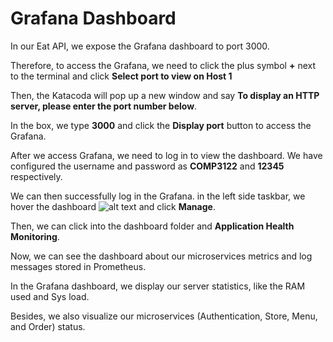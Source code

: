 # Grafana Dashboard

In our Eat API, we expose the Grafana dashboard to port 3000.

Therefore, to access the Grafana, we need to click the plus symbol **+** next to the terminal and click
**Select port to view on Host 1**

Then, the Katacoda will pop up a new window and say **To display an HTTP server, please enter the port number below**.

In the box, we type **3000** and click the **Display port** button to access the Grafana.

After we access Grafana, we need to log in to view the dashboard. We have configured the username and password as **COMP3122** and **12345** respectively.

We can then successfully log in the Grafana. in the left side taskbar, we hover the dashboard 
![alt text](https://https://github.com/kuendeee/uploadimage/blob/main/22.png?raw=true) and click **Manage**.

Then, we can click into the dashboard folder and **Application Health Monitoring**.

Now, we can see the dashboard about our microservices metrics and log messages stored in Prometheus.

In the Grafana dashboard, we display our server statistics, like the RAM used and Sys load.

Besides, we also visualize our microservices (Authentication, Store, Menu, and Order) status.


